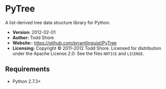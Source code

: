 PyTree
================================================================================
A list-derived tree data structure library for Python.

* **Version:** 2012-02-01
* **Author:** Todd Shore
* **Website:**: https://github.com/errantlinguist/PyTree
* **Licensing:** Copyright &copy; 2011&ndash;2012 Todd Shore. Licensed for distribution under the Apache License 2.0: See the files `NOTICE` and `LICENSE`.

Requirements
--------------------------------------------------------------------------------
- Python 2.7.3+
